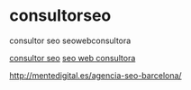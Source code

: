# consultorseo
consultor seo seowebconsultora

<a href="http://www.seowebconsultora.es" >consultor seo</a>
<a href="http://www.seowebconsultora.es" >seo web consultora</a>

<a href="http://mentedigital.es/agencia-seo-barcelona" >http://mentedigital.es/agencia-seo-barcelona/</a>
